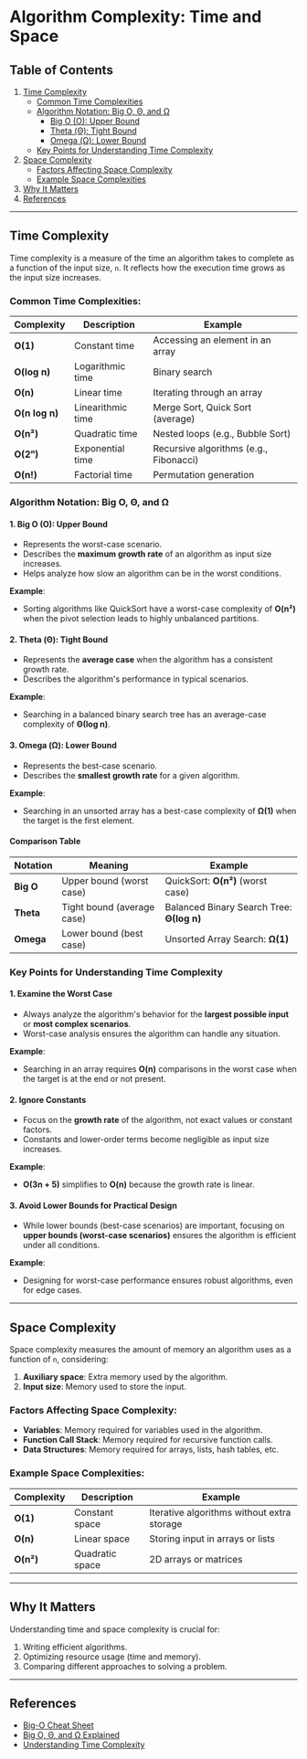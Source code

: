 # Algorithm Complexity: Time and Space

## Table of Contents
1. [Time Complexity](#time-complexity)  
   - [Common Time Complexities](#common-time-complexities)  
   - [Algorithm Notation: Big O, Θ, and Ω](#algorithm-notation-big-o-θ-and-Ω)  
     - [Big O (O): Upper Bound](#1-big-o-o-upper-bound)  
     - [Theta (Θ): Tight Bound](#2-theta-θ-tight-bound)  
     - [Omega (Ω): Lower Bound](#3-omega-Ω-lower-bound)  
   - [Key Points for Understanding Time Complexity](#key-points-for-understanding-time-complexity)  
2. [Space Complexity](#space-complexity)  
   - [Factors Affecting Space Complexity](#factors-affecting-space-complexity)  
   - [Example Space Complexities](#example-space-complexities)  
3. [Why It Matters](#why-it-matters)  
4. [References](#references)

---

## Time Complexity
Time complexity is a measure of the time an algorithm takes to complete as a function of the input size, `n`. It reflects how the execution time grows as the input size increases.

### Common Time Complexities:
| Complexity     | Description                           | Example                              |
|----------------|---------------------------------------|--------------------------------------|
| **O(1)**       | Constant time                         | Accessing an element in an array    |
| **O(log n)**   | Logarithmic time                      | Binary search                       |
| **O(n)**       | Linear time                           | Iterating through an array          |
| **O(n log n)** | Linearithmic time                     | Merge Sort, Quick Sort (average)    |
| **O(n²)**      | Quadratic time                        | Nested loops (e.g., Bubble Sort)    |
| **O(2ⁿ)**      | Exponential time                      | Recursive algorithms (e.g., Fibonacci) |
| **O(n!)**      | Factorial time                        | Permutation generation              |

### Algorithm Notation: Big O, Θ, and Ω

#### 1. **Big O (O): Upper Bound**
- Represents the worst-case scenario.
- Describes the **maximum growth rate** of an algorithm as input size increases.
- Helps analyze how slow an algorithm can be in the worst conditions.

**Example**:  
- Sorting algorithms like QuickSort have a worst-case complexity of **O(n²)** when the pivot selection leads to highly unbalanced partitions.

#### 2. **Theta (Θ): Tight Bound**
- Represents the **average case** when the algorithm has a consistent growth rate.
- Describes the algorithm's performance in typical scenarios.

**Example**:  
- Searching in a balanced binary search tree has an average-case complexity of **Θ(log n)**.

#### 3. **Omega (Ω): Lower Bound**
- Represents the best-case scenario.
- Describes the **smallest growth rate** for a given algorithm.

**Example**:  
- Searching in an unsorted array has a best-case complexity of **Ω(1)** when the target is the first element.

#### Comparison Table

| Notation   | Meaning                     | Example                              |
|------------|-----------------------------|--------------------------------------|
| **Big O**  | Upper bound (worst case)    | QuickSort: **O(n²)** (worst case)    |
| **Theta**  | Tight bound (average case)  | Balanced Binary Search Tree: **Θ(log n)** |
| **Omega**  | Lower bound (best case)     | Unsorted Array Search: **Ω(1)**     |

### Key Points for Understanding Time Complexity

#### 1. Examine the Worst Case
- Always analyze the algorithm's behavior for the **largest possible input** or **most complex scenarios**.
- Worst-case analysis ensures the algorithm can handle any situation.

**Example**:  
- Searching in an array requires **O(n)** comparisons in the worst case when the target is at the end or not present.

#### 2. Ignore Constants
- Focus on the **growth rate** of the algorithm, not exact values or constant factors.
- Constants and lower-order terms become negligible as input size increases.

**Example**:  
- **O(3n + 5)** simplifies to **O(n)** because the growth rate is linear.

#### 3. Avoid Lower Bounds for Practical Design
- While lower bounds (best-case scenarios) are important, focusing on **upper bounds (worst-case scenarios)** ensures the algorithm is efficient under all conditions.

**Example**:  
- Designing for worst-case performance ensures robust algorithms, even for edge cases.

---

## Space Complexity
Space complexity measures the amount of memory an algorithm uses as a function of `n`, considering:
1. **Auxiliary space**: Extra memory used by the algorithm.
2. **Input size**: Memory used to store the input.

### Factors Affecting Space Complexity:
- **Variables**: Memory required for variables used in the algorithm.
- **Function Call Stack**: Memory required for recursive function calls.
- **Data Structures**: Memory required for arrays, lists, hash tables, etc.

### Example Space Complexities:
| Complexity     | Description                           | Example                              |
|----------------|---------------------------------------|--------------------------------------|
| **O(1)**       | Constant space                        | Iterative algorithms without extra storage |
| **O(n)**       | Linear space                          | Storing input in arrays or lists    |
| **O(n²)**      | Quadratic space                       | 2D arrays or matrices               |

---

## Why It Matters
Understanding time and space complexity is crucial for:
1. Writing efficient algorithms.
2. Optimizing resource usage (time and memory).
3. Comparing different approaches to solving a problem.

--- 

## References
- [Big-O Cheat Sheet](https://www.bigocheatsheet.com/)
- [Big O, Θ, and Ω Explained](https://www.geeksforgeeks.org/analysis-of-algorithms-set-2-asymptotic-analysis/)
- [Understanding Time Complexity](https://www.geeksforgeeks.org/understanding-time-complexity-simple-examples/)
